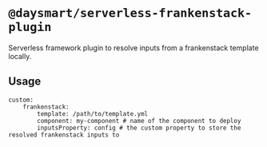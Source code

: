 # `@daysmart/serverless-frankenstack-plugin`

Serverless framework plugin to resolve inputs from a frankenstack template locally.

## Usage

```
custom:
    frankenstack:
        template: /path/to/template.yml
        component: my-component # name of the component to deploy
        inputsProperty: config # the custom property to store the resolved frankenstack inputs to
```

